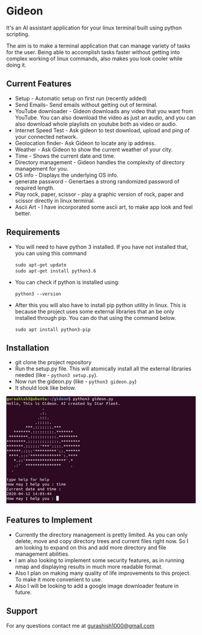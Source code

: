 # Gideon

It's an AI assistant application for your linux terminal built using python scripting. 

The aim is to make a terminal application that can manage variety of tasks for the user. Being able to accomplish tasks faster without getting into complex working of linux commands, also makes you look cooler while doing it. 

## Current Features 

- Setup - Automatic setup on first run (recently added) 
- Send Emails- Send emails without getting out of terminal.
- YouTube downloader - Gideon downloads any video that you want from YouTube. You can also download the video as just an audio, and you can     also download whole playlists on youtube both as video or audio.
- Internet Speed Test - Ask gideon to test download, upload and ping of your connected network.
- Geolocation finder- Ask Gideon to locate any ip address. 
- Weather - Ask Gideon to show the current weather of your city.
- Time - Shows the current date and time.
- Directory management - Gideon handles the complexity of directory management for you.
- OS info - Displays the underlying OS info. 
- generate password - Genertaes a strong randomized password of required length.
- Play rock, paper, scissor - play a graphic version of rock, paper and scissor directly in linux terminal. 
- Ascii Art - I have incorporated some ascii art,  to make app look and feel better. 

## Requirements

- You will need to have python 3 installed. If you have not installed that, you can using this command

  ```
  sudo apt-get update
  sudo apt-get install python3.6
  ```

- You can check if python is installed using:

  ```
  python3 --version
  ```

- After this you will also have to install pip python utility in linux. This is because the project uses some external libraries that an be only installed through pip. You can do that using the command below. 

  ```
  sudo apt install python3-pip
  ```

## Installation

- git clone the project repository
- Run the setup.py file. This will atomically install all the external libraries needed (like - `python3 setup.py`).
- Now run the gideon.py (like - `python3 gideon.py`)
- It should look like below. 

<img src="images/start.PNG"  >	

## Features to Implement

- Currently the directory management is pretty limited. As you can only delete, move and copy directory trees and current files right now. So I am looking to expand on this and add more directory and file management abilities.
- I am also looking to implement some security features, as in running nmap and displaying results in much more readable format. 
- Also I plan on making many quality of life improvements to this project. To make it more convenient to use. 
- Also I will be looking to add a google image downloader feature in future. 

## Support

For any questions contact  me at gurashish1000@gmail.com
